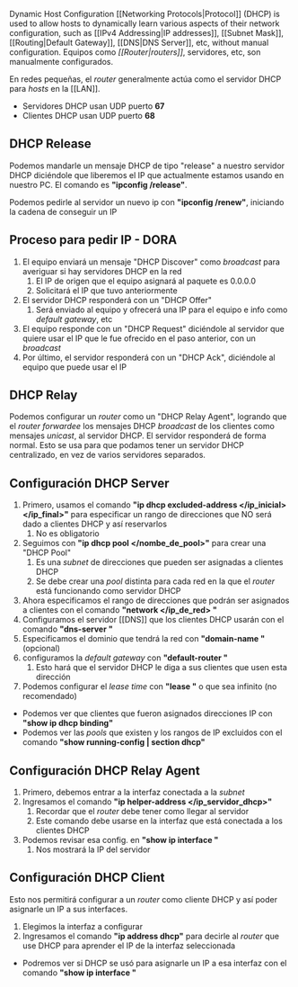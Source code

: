 Dynamic Host Configuration [[Networking Protocols|Protocol]] (DHCP) is used to allow hosts to dynamically learn various aspects of their network configuration, such as [[IPv4 Addressing|IP addresses]], [[Subnet Mask]], [[Routing|Default Gateway]], [[DNS|DNS Server]], etc, without manual configuration.
Equipos como *[[Router|routers]]*, servidores, etc, son manualmente configurados.

En redes pequeñas, el *router* generalmente actúa como el servidor DHCP para *hosts* en la [[LAN]].

- Servidores DHCP usan UDP puerto **67**
- Clientes DHCP usan UDP puerto **68**

## DHCP Release

Podemos mandarle un mensaje DHCP de tipo "release" a nuestro servidor DHCP diciéndole que liberemos el IP que actualmente estamos usando en nuestro PC.
El comando es **"ipconfig /release"**. 

Podemos pedirle al servidor un nuevo ip con **"ipconfig /renew"**, iniciando la cadena de conseguir un IP

## Proceso para pedir IP - DORA

1. El equipo enviará un mensaje "DHCP Discover" como *broadcast* para averiguar si hay servidores DHCP en la red
	1. El IP de origen que el equipo asignará al paquete es 0.0.0.0
	2. Solicitará el IP que tuvo anteriormente
2. El servidor DHCP responderá con un "DHCP Offer"
	1. Será enviado al equipo y ofrecerá una IP para el equipo e info como *default gateway*, etc
3. El equipo responde con un "DHCP Request" diciéndole al servidor que quiere usar el IP que le fue ofrecido en el paso anterior, con un *broadcast*
4. Por último, el servidor responderá con un "DHCP Ack", diciéndole al equipo que puede usar el IP



## DHCP Relay

Podemos configurar un *router* como un "DHCP Relay Agent", logrando que el *router* *forwardee* los mensajes DHCP *broadcast* de los clientes como mensajes *unicast*, al servidor DHCP. El servidor responderá de forma normal.
Esto se usa para que podamos tener un servidor DHCP centralizado, en vez de varios servidores separados.



## Configuración DHCP Server

1. Primero, usamos el comando **"ip dhcp excluded-address </ip_inicial> </ip_final>"** para especificar un rango de direcciones que NO será dado a clientes DHCP y así reservarlos
	1. No es obligatorio
2. Seguimos con **"ip dhcp pool </nombe_de_pool>"** para crear una "DHCP Pool" 
	1. Es una *subnet* de direcciones que pueden ser asignadas a clientes DHCP
	2. Se debe crear una *pool* distinta para cada red en la que el *router* está funcionando como servidor DHCP
3. Ahora especificamos el rango de direcciones que podrán ser asignados a clientes con el comando **"network </ip_de_red> </prefijo>"**
4. Configuramos el servidor [[DNS]] que los clientes DHCP usarán con el comando **"dns-server </ip>"**
5. Especificamos el dominio que tendrá la red con **"domain-name </nombre>"** (opcional)
6. configuramos la *default gateway* con **"default-router </ip>"**
	1. Esto hará que el servidor DHCP le diga a sus clientes que usen esta dirección
7. Podemos configurar el *lease time* con **"lease </dias> </horas> </minutos>"** o que sea infinito (no recomendado)

- Podemos ver que clientes que fueron asignados direcciones IP con **"show ip dhcp binding"**
- Podemos ver las *pools* que existen y los rangos de IP excluidos con el comando **"show running-config | section dhcp"**

## Configuración DHCP Relay Agent

1. Primero, debemos entrar a la interfaz conectada a la *subnet*
2. Ingresamos el comando **"ip helper-address </ip_servidor_dhcp>"**
	1. Recordar que el *router* debe tener como llegar al servidor
	2. Este comando debe usarse en la interfaz que está conectada a los clientes DHCP
3. Podemos revisar esa config. en **"show ip interface </interfaz>"**
	1. Nos mostrará la IP del servidor


## Configuración DHCP Client

Esto nos permitirá configurar a un *router* como cliente DHCP y así poder asignarle un IP a sus interfaces.

1. Elegimos la interfaz a configurar
2. Ingresamos el comando **"ip address dhcp"** para decirle al *router* que use DHCP para aprender el IP de la interfaz seleccionada

- Podremos ver si DHCP se usó para asignarle un IP a esa interfaz con el comando **"show ip interface </interfaz>"**